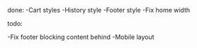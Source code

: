 done:
-Cart styles
-History style
-Footer style
-Fix home width

todo:

-Fix footer blocking content behind
-Mobile layout
